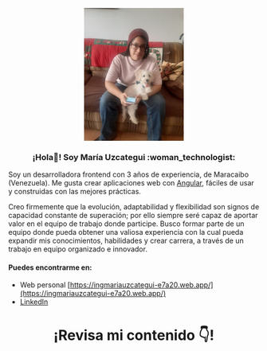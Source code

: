 <p align="center" width="300">
   <img border-radius="50%" align="center" width="200px" src="https://github.com/Marigabi94/Marigabi94/blob/main/assets/photo_2021-12-29_16-31-40.jpg" />
   <h3 align="center">¡Hola👋! Soy María Uzcategui :woman_technologist:</h3>
</p>



Soy un desarrolladora frontend con 3 años de experiencia, de Maracaibo (Venezuela). Me gusta crear aplicaciones web con [Angular](https://angular.io/), fáciles de usar y construidas con las mejores prácticas.

Creo firmemente que la evolución, adaptabilidad y flexibilidad son signos de capacidad constante de superación; por ello siempre seré capaz de aportar valor en el equipo de trabajo donde participe. Busco formar parte de un equipo donde pueda obtener una valiosa experiencia con la cual pueda expandir mis conocimientos, habilidades y crear carrera, a través de un trabajo en equipo organizado e innovador.


#### Puedes encontrarme en:
- Web personal [https://ingmariauzcategui-e7a20.web.app/](https://ingmariauzcategui-e7a20.web.app/)
- [LinkedIn](https://www.linkedin.com/in/IngMariaUzcategui)

<p aling="center" width="300">
   <h1 align="center">¡Revisa mi contenido 👇!</h1>
</p>
